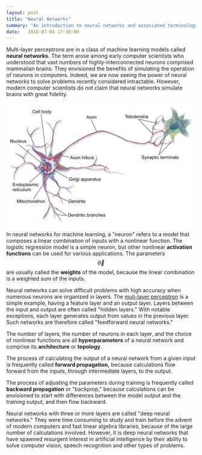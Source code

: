 ```yaml
---
layout: post
title: "Neural Networks"
summary: "An introduction to neural networks and associated terminology."
date:   2018-07-04 17:30:00
---
```


Multi-layer perceptrons are in a class of machine learning models called
**neural networks.** The term arose among early computer scientists who
understood that vast numbers of highly-interconnected neurons comprised
mammalian brains. They envisioned the benefits of simulating the operation of
neurons in computers. Indeed, we are now seeing the power of neural networks to
solve problems recently considered intractable. However, modern computer
scientists do not claim that neural networks simulate brains with great
fidelity.

[<img src="/images/Neuron.png" />](https://en.wikipedia.org/wiki/Neuron)

In neural networks for machine learning, a "neuron" refers to a model that
composes a linear combination of inputs with a nonlinear function. The logistic
regression model is a simple neuron, but other nonlinear **activation
functions** can be used for various applications. The parameters
$$\vec{\theta}$$ are usually called the **weights** of the model, because the
linear combination is a weighted sum of the inputs.

Neural networks can solve difficult problems with high accuracy when numerous
neurons are organized in layers. The [muli-layer
perceptron](/2018/07/01/multi-layer-perceptrons) is a simple example, having a
feature layer and an output layer. Layers between the input and output are
often called "hidden layers." With notable exceptions, each layer generates
output from values in the previous layer. Such networks are therefore called
"feedforward neural networks."

The number of layers, the number of neurons in each layer, and the choice of
nonlinear functions are all **hyperparameters** of a neural network and
comprise its **architecture** or **topology**.

The process of calculating the output of a neural network from a given input
is frequently called **forward propagation,** because calculations flow forward
from the inputs, through intermediate layers, to the output.

The process of adjusting the parameters during training is frequently called
**backward propagation** or "backprop," because calculations can be envisioned
to start with differences between the model output and the training output, and
then flow backward.

Neural networks with three or more layers are called "deep neural networks."
They were time consuming to study and train before the advent of modern
computers and fast linear algebra libraries, because of the large number of
calculations involved. However, it is deep neural networks that have spawned
resurgent interest in artificial intelligence by their ability to solve
computer vision, speech recognition and other types of problems.

